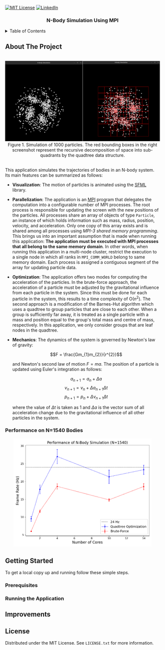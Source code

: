 [![MIT License][license-shield]][license-url]
[![LinkedIn][linkedin-shield]][linkedin-url]

<div align="center">
    <h3 align="center">N-Body Simulation Using MPI</h3>
</div>

<details>
  <summary>Table of Contents</summary>
  <ol>
    <li>
      <a href="#about-the-project">About The Project</a>
      <ul>
        <li><a href="#performance-on-1540-bodies">Performance on N=1540 Bodies</a></li>
      </ul>
    </li>
    <li>
      <a href="#getting-started">Getting Started</a>
      <ul>
        <li><a href="#prerequisites">Prerequisites</a></li>
        <li><a href="#running-the-application">Running the Application</a></li>
      </ul>
    </li>
    <li><a href="#improvements">Improvements</a></li>
    <li><a href="#license">License</a></li>
  </ol>
</details>

## About The Project

<br/>
<div align="center">
    <img src="img/screenshot.png" width="700">
    <br/>
    <figcaption>Figure 1. Simulation of 1000 particles. The red bounding boxes in the right screenshot represent the recursive decomposition of space into sub-quadrants by the quadtree data structure.</figcaption>
</div>
<br/>

This application simulates the trajectories of bodies in an N-body system. Its main features can be summarized as
follows:

- __Visualization__: The motion of particles is animated using the [SFML][sfml-url] library.
- __Parallelization__: The application is an [MPI][mpi-url] program that delegates the computation into a configurable
  number of MPI processes. The root process is responsible for updating the screen with the new positions of the
  particles. All processes share an array of objects of type `Particle`, an instance of which holds information such as
  mass, radius, position, velocity, and acceleration. Only one copy of this array exists and is shared among all
  processes using _MPI-3 shared memory programming_. This brings us into an important assumption that is made when
  running this application: __The application must be executed with MPI processes that all belong to the same memory
  domain__. In other words, when running this application in a multi-node cluster, restrict the execution to a single
  node in which all ranks in `MPI_COMM_WORLD` belong to same memory domain. Each process is assigned a contiguous
  segment of the array for updating particle data.
- __Optimization__: The application offers two modes for computing the acceleration of the particles. In the brute-force
  approach, the acceleration of a particle must be adjusted by the gravitational influence from each particle in the
  system. Since this must be done for each particle in the system, this results to a time complexity of O($n^{2}$). The
  second approach is a modification of the Barnes-Hut algorithm which uses a quadtree to group particles that are close
  to each other. When a group is sufficiently far away, it is treated as a single particle with a mass and position
  equal to the group's total mass and centre of mass, respectively. In this application, we only consider groups that
  are leaf nodes in the quadtree.
- __Mechanics__: The dynamics of the system is governed by Newton's law of gravity:

  $$F = \frac{Gm_{1}m_{2}}{r^{2}}$$

  and Newton's second law of motion $F = ma$. The position of a particle is updated using Euler's integration as
  follows:

  $$a_{n+1} = a_{n} + \Delta a$$
  $$v_{n+1} = v_{n} + \Delta a_{n+1} \Delta t$$
  $$p_{n+1} = p_{n} + \Delta v_{n+1} \Delta t$$

  where the value of $\Delta t$ is taken as 1 and $\Delta a$ is the vector sum of all acceleration change due to the
  gravitational influence of all other particles in the system.

### Performance on N=1540 Bodies

<div align="center">
    <img src="img/plot.png" width="450">
</div>

## Getting Started

To get a local copy up and running follow these simple steps.

### Prerequisites

### Running the Application

## Improvements

## License

Distributed under the MIT License. See `LICENSE.txt` for more information.

<!-- MARKDOWN LINKS & IMAGES -->
<!-- https://www.markdownguide.org/basic-syntax/#reference-style-links -->

[license-url]: LICENSE.txt

[linkedin-url]: https://www.linkedin.com/in/faerlin-pulido/

[sfml-url]: https://www.sfml-dev.org/

[mpi-url]: https://www.mpi-forum.org/

[license-shield]: https://img.shields.io/github/license/othneildrew/Best-README-Template.svg?style=for-the-badge

[linkedin-shield]: https://img.shields.io/badge/-LinkedIn-black.svg?style=for-the-badge&logo=linkedin&colorB=555